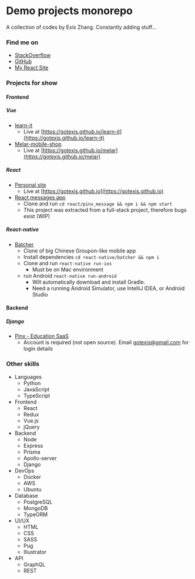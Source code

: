 Demo projects monorepo
=============================

A collection of codes by Exis Zhang. Constantly adding stuff...

### Find me on
* [StackOverflow](https://stackoverflow.com/users/10141817/exis-zhang)
* [GitHub](https://github.com/gotexis)
* [My React Site](https://gotexis.github.io)

### Projects for show

#### Frontend

##### Vue

* [learn-it](./vue/learn-it)
    * Live at [https://gotexis.github.io/learn-it](https://gotexis.github.io/learn-it)
* [Melar-mobile-shop](./vue/melar-mobile)
    * Live at [https://gotexis.github.io/melar](https://gotexis.github.io/melar)

##### React

* [Personal site](./react/gotexis.github.io)
    * Live at [https://gotexis.github.io](https://gotexis.github.io)
* [React messages app](./react/pinx_message)
    * Clone and run `cd react/pinx_message && npm i && npm start`
    * This project was extracted from a full-stack project, therefore bugs exist (WIP)

##### React-native

* [Batcher](./react-native/batcher)
    * Clone of big Chinese Groupon-like mobile app
    * Install dependencies `cd react-native/batcher && npm i`
    * Clone and run `react-native run-ios`
        * Must be on Mac environment
    * run Android `react-native run-android`   
        * Will automatically download and install Gradle.
        * Need a running Android Simulator, use IntelliJ IDEA, or Android Studio



#### Backend

##### Django
* [Pinx - Education SaaS](https://pinxed.com)
    * Account is required (not open source). Email gotexis@gmail.com for login details



### Other skills
* Languages 
    * Python
    * JavaScript
    * TypeScript
* Frontend
    * React
    * Redux
    * Vue.js
    * jQuery
* Backend
    * Node
    * Express
    * Prisma
    * Apollo-server
    * Django
* DevOps 
    * Docker
    * AWS
    * Ubuntu
* Database 
    * PostgreSQL
    * MongoDB
    * TypeORM
* UI/UX
    * HTML
    * CSS
    * SASS
    * Pug
    * Illustrator 
* API
    * GraphQL
    * REST
